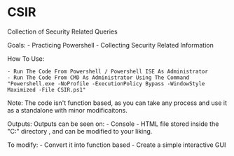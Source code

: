 # CSIR
Collection of Security Related Queries 

Goals:
    - Practicing Powershell
    - Collecting Security Related Information


How To Use:

    - Run The Code From Powershell / Powershell ISE As Administrator
    - Run The Code From CMD As Administrator Using The Command "Powershell.exe -NoProfile -ExecutionPolicy Bypass -WindowStyle Maximized -File CSIR.ps1"

Note:
    The code isn't function based, as you can take any process and use it as a standalone with minor modificaitons.

    
Outputs:
  Outputs can be seen on:
                          - Console
                          - HTML file stored inside the "C:\" directory , and can be modified to your liking.


To modify:
    - Convert it into function based
    - Create a simple interactive GUI
    
